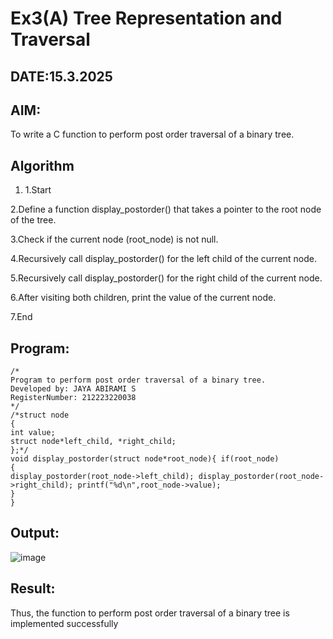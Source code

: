 # Ex3(A) Tree Representation and Traversal
## DATE:15.3.2025
## AIM:
To write a C function to perform post order traversal of a binary tree.

## Algorithm
1. 1.Start

2.Define a function display_postorder() that takes a pointer to the root node of the tree.

3.Check if the current node (root_node) is not null.

4.Recursively call display_postorder() for the left child of the current node.

5.Recursively call display_postorder() for the right child of the current node.

6.After visiting both children, print the value of the current node.

7.End
  

## Program:
```
/*
Program to perform post order traversal of a binary tree.
Developed by: JAYA ABIRAMI S
RegisterNumber: 212223220038 
*/
/*struct node
{
int value;
struct node*left_child, *right_child;
};*/
void display_postorder(struct node*root_node){ if(root_node)
{
display_postorder(root_node->left_child); display_postorder(root_node->right_child); printf("%d\n",root_node->value);
}
}

```

## Output:
![image](https://github.com/user-attachments/assets/ef4580fd-59ce-4021-ba12-b19434e744e9)



## Result:
Thus, the function to perform post order traversal of a binary tree is implemented successfully
